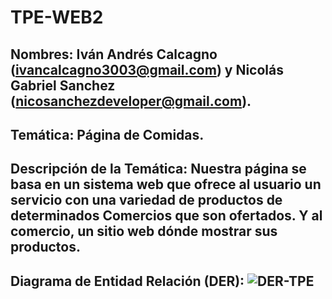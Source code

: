 # TPE-WEB2

## Nombres: Iván Andrés Calcagno (ivancalcagno3003@gmail.com) y Nicolás Gabriel Sanchez (nicosanchezdeveloper@gmail.com). 

## Temática: Página de Comidas.

## Descripción de la Temática: Nuestra página se basa en un sistema web que ofrece al usuario un servicio con una variedad de productos de determinados Comercios que son ofertados. Y al comercio, un sitio web dónde mostrar sus productos.

## Diagrama de Entidad Relación (DER): ![DER-TPE](https://github.com/ivan123456-ivan/TPE-WEB2/assets/75588338/ef3ac123-274d-4053-9d22-f99320e61e04)


